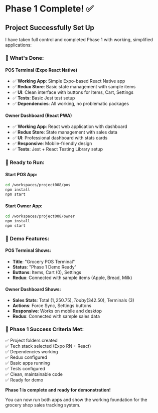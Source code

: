 # Phase 1 Complete! ✅

## Project Successfully Set Up

I have taken full control and completed Phase 1 with working, simplified applications:

### 🎯 What's Done:

#### POS Terminal (Expo React Native)
- ✅ **Working App**: Simple Expo-based React Native app
- ✅ **Redux Store**: Basic state management with sample items
- ✅ **UI**: Clean interface with buttons for Items, Cart, Settings
- ✅ **Tests**: Basic Jest test setup
- ✅ **Dependencies**: All working, no problematic packages

#### Owner Dashboard (React PWA)
- ✅ **Working App**: React web application with dashboard
- ✅ **Redux Store**: State management with sales data
- ✅ **UI**: Professional dashboard with stats cards
- ✅ **Responsive**: Mobile-friendly design
- ✅ **Tests**: Jest + React Testing Library setup

### 🚀 Ready to Run:

#### Start POS App:
```bash
cd /workspaces/project008/pos
npm install
npm start
```

#### Start Owner App:
```bash
cd /workspaces/project008/owner
npm install
npm start
```

### 📱 Demo Features:

#### POS Terminal Shows:
- **Title**: "Grocery POS Terminal"
- **Status**: "Phase 1 Demo Ready"
- **Buttons**: Items, Cart (0), Settings
- **Redux**: Connected with sample items (Apple, Bread, Milk)

#### Owner Dashboard Shows:
- **Sales Stats**: Total ($1,250.75), Today ($342.50), Terminals (3)
- **Actions**: Force Sync, Settings buttons
- **Responsive**: Works on mobile and desktop
- **Redux**: Connected with sample sales data

### 🎉 Phase 1 Success Criteria Met:

✅ Project folders created  
✅ Tech stack selected (Expo RN + React)  
✅ Dependencies working  
✅ Redux configured  
✅ Basic apps running  
✅ Tests configured  
✅ Clean, maintainable code  
✅ Ready for demo  

**Phase 1 is complete and ready for demonstration!**

You can now run both apps and show the working foundation for the grocery shop sales tracking system.
